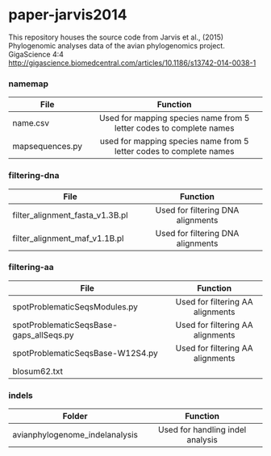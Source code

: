 # paper-jarvis2014
This repository houses the source code from Jarvis et al., (2015) 
Phylogenomic analyses data of the avian phylogenomics project. 
GigaScience 4:4 http://gigascience.biomedcentral.com/articles/10.1186/s13742-014-0038-1

### namemap

| File            | Function                                                            |
| --------------- |:-------------------------------------------------------------------:|
| name.csv        | Used for mapping species name from 5 letter codes to complete names |
| mapsequences.py | used for mapping species name from 5 letter codes to complete names |

### filtering-dna

| File                            | Function                          |
| ------------------------------- |:---------------------------------:|
| filter_alignment_fasta_v1.3B.pl | Used for filtering DNA alignments |
| filter_alignment_maf_v1.1B.pl   | Used for filtering DNA alignments |

### filtering-aa

| File                                    | Function                         |
| --------------------------------------- |:--------------------------------:|
| spotProblematicSeqsModules.py           | Used for filtering AA alignments |
| spotProblematicSeqsBase-gaps_allSeqs.py | Used for filtering AA alignments |
| spotProblematicSeqsBase-W12S4.py        | Used for filtering AA alignments |
| blosum62.txt                            |                                  |

### indels

| Folder                         | Function                         |
| ------------------------------ |:--------------------------------:|
| avianphylogenome_indelanalysis | Used for handling indel analysis |



